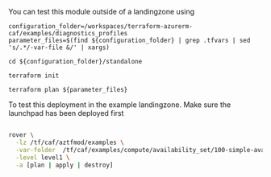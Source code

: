 You can test this module outside of a landingzone using

```
configuration_folder=/workspaces/terraform-azurerm-caf/examples/diagnostics_profiles
parameter_files=$(find ${configuration_folder} | grep .tfvars | sed 's/.*/-var-file &/' | xargs)

cd ${configuration_folder}/standalone

terraform init

terraform plan ${parameter_files}

```

To test this deployment in the example landingzone. Make sure the launchpad has been deployed first

```bash

rover \
  -lz /tf/caf/aztfmod/examples \
  -var-folder  /tf/caf/examples/compute/availability_set/100-simple-availabilityset/ \
  -level level1 \
  -a [plan | apply | destroy]

```